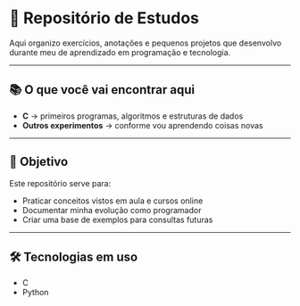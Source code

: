 # 📘 Repositório de Estudos

Aqui organizo exercícios, anotações e pequenos projetos que desenvolvo durante meu de aprendizado em programação e tecnologia.  

---

## 📚 O que você vai encontrar aqui
- **C** → primeiros programas, algoritmos e estruturas de dados  
- **Outros experimentos** → conforme vou aprendendo coisas novas  

---

## 🎯 Objetivo
Este repositório serve para:
- Praticar conceitos vistos em aula e cursos online  
- Documentar minha evolução como programador  
- Criar uma base de exemplos para consultas futuras  

---

## 🛠️ Tecnologias em uso
- C  
- Python  
